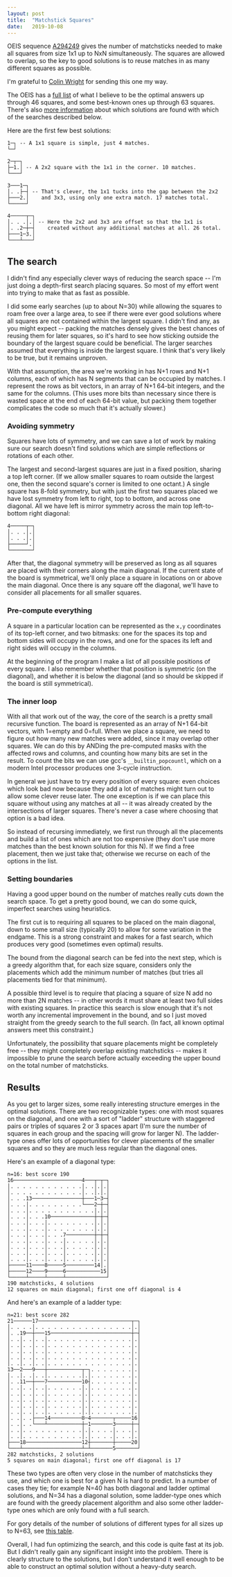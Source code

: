 ```yaml
---
layout: post
title:  "Matchstick Squares"
date:   2019-10-08
---
```


OEIS sequence [A294249](https://oeis.org/A294249) gives the number of
matchsticks needed to make all squares from size 1x1 up to NxN
simultaneously. The squares are allowed to overlap, so the key to good
solutions is to reuse matches in as many different squares as
possible.

I'm grateful to [Colin
Wright](https://www.solipsys.co.uk/new/ColinWright.html) for sending
this one my way.

The OEIS has a [full list](https://oeis.org/A294249/a294249.txt) of
what I believe to be the optimal answers up through 46 squares, and
some best-known ones up through 63 squares. There's also [more
information](matchstick-sols.txt) about which solutions are found
with which of the searches described below.

Here are the first few best solutions:

    1─┐ -- A 1x1 square is simple, just 4 matches.
    └─┘

    2─┬─┐ 
    ├─1.│ -- A 2x2 square with the 1x1 in the corner. 10 matches.
    └───┘ 

    3───1─┐ 
    │. .├─┤ -- That's clever, the 1x1 tucks into the gap between the 2x2
    ├───2.│    and 3x3, using only one extra match. 17 matches total.
    └─────┘

    4─────┬─┐ 
    │. . .│.│ -- Here the 2x2 and 3x3 are offset so that the 1x1 is 
    │. .2─┼─┤    created without any additional matches at all. 26 total.
    ├───1─3.│ 
    └───┴───┘ 

## The search

I didn't find any especially clever ways of reducing the search space
-- I'm just doing a depth-first search placing squares. So most of my
effort went into trying to make that as fast as possible.

I did some early searches (up to about N=30) while allowing the
squares to roam free over a large area, to see if there were ever good
solutions where all squares are not contained within the largest
square. I didn't find any, as you might expect -- packing the matches
densely gives the best chances of reusing them for later squares, so
it's hard to see how sticking outside the boundary of the largest
square could be beneficial. The larger searches assumed that
everything is inside the largest square. I think that's very likely to
be true, but it remains unproven.

With that assumption, the area we're working in has N+1 rows and N+1
columns, each of which has N segments that can be occupied by
matches. I represent the rows as bit vectors, in an array of N+1
64-bit integers, and the same for the columns. (This uses more bits
than necessary since there is wasted space at the end of each 64-bit
value, but packing them together complicates the code so much that
it's actually slower.)

### Avoiding symmetry

Squares have lots of symmetry, and we can save a lot of work by making
sure our search doesn't find solutions which are simple reflections or
rotations of each other.

The largest and second-largest squares are just in a fixed position,
sharing a top left corner. (If we allow smaller squares to roam
outside the largest one, then the second square's corner is limited to
one octant.) A single square has 8-fold symmetry, but with just the
first two squares placed we have lost symmetry from left to right, top
to bottom, and across one diagonal. All we have left is mirror
symmetry across the main top left-to-bottom right diagonal:

    4─────┬─┐ 
    │. . .│.│
    │. . .│.│
    ├─────┘.│ 
    └───────┘ 

After that, the diagonal symmetry will be preserved as long as all
squares are placed with their corners along the main diagonal. If the
current state of the board is symmetrical, we'll only place a square
in locations on or above the main diagonal. Once there is any square
off the diagonal, we'll have to consider all placements for all
smaller squares. 

### Pre-compute everything

A square in a particular location can be represented as the `x,y`
coordinates of its top-left corner, and two bitmasks: one for the
spaces its top and bottom sides will occupy in the rows, and one for
the spaces its left and right sides will occupy in the columns.

At the beginning of the program I make a list of all possible
positions of every square. I also remember whether that position is
symmetric (on the diagonal), and whether it is below the diagonal (and
so should be skipped if the board is still symmetrical).

### The inner loop

With all that work out of the way, the core of the search is a pretty
small recursive function. The board is represented as an array of N+1
64-bit vectors, with 1=empty and 0=full. When we place a square, we
need to figure out how many new matches were added, since it may
overlap other squares. We can do this by ANDing the pre-computed masks
with the affected rows and columns, and counting how many bits are set
in the result. To count the bits we can use gcc's
`__builtin_popcountl`, which on a modern Intel processor produces one
3-cycle instruction.

In general we just have to try every position of every square: even
choices which look bad now because they add a lot of matches might
turn out to allow some clever reuse later. The one exception is if we
can place this square without using any matches at all -- it was
already created by the intersections of larger squares. There's never
a case where choosing that option is a bad idea.

So instead of recursing immediately, we first run through all the
placements and build a list of ones which are not too expensive (they
don't use more matches than the best known solution for this N). If we
find a free placement, then we just take that; otherwise we recurse on
each of the options in the list.

### Setting boundaries

Having a good upper bound on the number of matches really cuts down
the search space. To get a pretty good bound, we can do some quick,
imperfect searches using heuristics.

The first cut is to requiring all squares to be placed on the main
diagonal, down to some small size (typically 20) to allow for some
variation in the endgame. This is a strong constraint and makes for a
fast search, which produces very good (sometimes even optimal)
results.

The bound from the diagonal search can be fed into the next step,
which is a greedy algorithm that, for each size square, considers only
the placements which add the minimum number of matches (but tries all
placements tied for that minimum).

A possible third level is to require that placing a square of size N
add no more than 2N matches -- in other words it must share at least
two full sides with existing squares. In practice this search is slow
enough that it's not worth any incremental improvement in the bound,
and so I just moved straight from the greedy search to the full
search. (In fact, all known optimal answers meet this constraint.)

Unfortunately, the possibility that square placements might be
completely free -- they might completely overlap existing matchsticks
-- makes it impossible to prune the search before actually exceeding
the upper bound on the total number of matchsticks.

## Results

As you get to larger sizes, some really interesting structure emerges
in the optimal solutions. There are two recognizable types: one with
most squares on the diagonal, and one with a sort of "ladder"
structure with staggered pairs or triples of squares 2 or 3 spaces
apart (I'm sure the number of squares in each group and the spacing
will grow for larger N). The ladder-type ones offer lots of
opportunities for clever placements of the smaller squares and so they
are much less regular than the diagonal ones.

Here's an example of a diagonal type:

    n=16: best score 190
    16──────────────────────4───┬─┬─┐ 
    │. . . . . . . . . . . .│. .│.│.│ 
    │. . . . . . . . . . . .│. .│.│.│ 
    │. . .13────────────────┼───1─3─┤ 
    │. . .│. . . . . . . . .└───2─┼─┤ 
    │. . .│. . . . . . . . . . .│.│.│ 
    │. . .│. . .10──────────────┼─┼─┤ 
    │. . .│. . .│. . . . . . . .│.│.│ 
    │. . .│. . .│. . . . . . . .│.│.│ 
    │. . .│. . .│. . .7─────────┼─┼─┤ 
    │. . .│. . .│. . .│. . . . .│.│.│ 
    │. . .│. . .│. . .│. . . . .│.│.│ 
    │. . .│. . .│. . .│. . . . .│.│.│ 
    │. . .│. . .│. . .│. . . . .│.│.│ 
    ├─────11────8─────5─────────14│.│ 
    ├─────12────9─────6───────────15│ 
    └─────┴─────┴─────┴─────────────┘ 
    190 matchsticks, 4 solutions
    12 squares on main diagonal; first one off diagonal is 4

And here's an example of a ladder type:

    n=21: best score 282
    21──────17──────────────────────────────┬─┐ 
    │. . . .│. . . . . . . . . . . . . . . .│.│ 
    │. .19──┼───15──────────────────────────┼─┤ 
    │. .│. .│. .│. . . . . . . . . . . . . .│.│ 
    │. .│. .│. .│. . . . . . . . . . . . . .│.│ 
    │. .│. .│. .│. . . . . . . . . . . . . .│.│ 
    │. .│. .│. .│. . . . . . . . . . . . . .│.│ 
    │. .│. .│. .│. . . . . . . . . . . . . .│.│ 
    13──2───9───┼───────────┬─┐. . . . . . .│.│ 
    │. .│. .│. .│. . . . . .│.│. . . . . . .│.│ 
    │. .11──┼───7───────────10┤. . . . . . .│.│ 
    │. .│. .│. .│. . . . . .│.│. . . . . . .│.│ 
    │. .│. .│. .│. . . . . .│.│. . . . . . .│.│ 
    │. .│. .│. .│. . . . . .│.│. . . . . . .│.│ 
    │. .│. .│. .│. . . . . .│.│. . . . . . .│.│ 
    │. .│. .│. .│. . . . . .│.│. . . . . . .│.│ 
    │. .│. .├───14──────────8─4───────┬─────16│ 
    │. .│. .└───┴───────────┼─1───────3─────┼─┤ 
    │. .│. . . . . . . . . .│.│. . . .│. . .│.│ 
    │. .│. . . . . . . . . .│.│. . . .│. . .│.│ 
    ├───18──────────────────12┼───────┼─────20│ 
    └───┴───────────────────┴─┴───────5───────┘ 
    282 matchsticks, 2 solutions
    5 squares on main diagonal; first one off diagonal is 17

These two types are often very close in the number of matchsticks they
use, and which one is best for a given N is hard to predict. In a
number of cases they tie; for example N=40 has both diagonal and
ladder optimal solutions, and N=34 has a diagonal solution, some
ladder-type ones which are found with the greedy placement algorithm
and also some other ladder-type ones which are only found with a full
search.

For gory details of the number of solutions of different types for all
sizes up to N=63, see [this table](matchstick-sols.html).

Overall, I had fun optimizing the search, and this code is quite
fast at its job. But I didn't really gain any significant insight into
the problem. There is clearly structure to the solutions, but I don't
understand it well enough to be able to construct an optimal solution
without a heavy-duty search.
